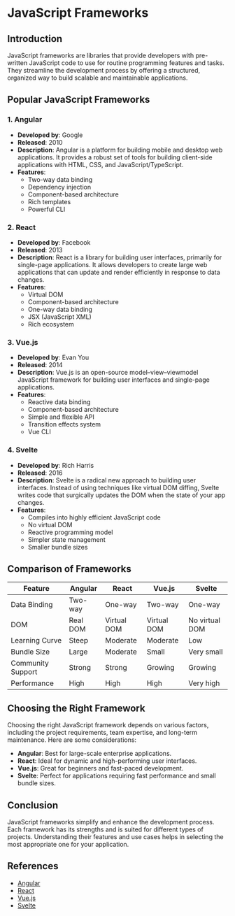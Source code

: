 # JavaScript Frameworks

## Introduction
JavaScript frameworks are libraries that provide developers with pre-written JavaScript code to use for routine programming features and tasks. They streamline the development process by offering a structured, organized way to build scalable and maintainable applications.

## Popular JavaScript Frameworks

### 1. Angular
- **Developed by**: Google
- **Released**: 2010
- **Description**: Angular is a platform for building mobile and desktop web applications. It provides a robust set of tools for building client-side applications with HTML, CSS, and JavaScript/TypeScript.
- **Features**:
  - Two-way data binding
  - Dependency injection
  - Component-based architecture
  - Rich templates
  - Powerful CLI

### 2. React
- **Developed by**: Facebook
- **Released**: 2013
- **Description**: React is a library for building user interfaces, primarily for single-page applications. It allows developers to create large web applications that can update and render efficiently in response to data changes.
- **Features**:
  - Virtual DOM
  - Component-based architecture
  - One-way data binding
  - JSX (JavaScript XML)
  - Rich ecosystem

### 3. Vue.js
- **Developed by**: Evan You
- **Released**: 2014
- **Description**: Vue.js is an open-source model–view–viewmodel JavaScript framework for building user interfaces and single-page applications.
- **Features**:
  - Reactive data binding
  - Component-based architecture
  - Simple and flexible API
  - Transition effects system
  - Vue CLI

### 4. Svelte
- **Developed by**: Rich Harris
- **Released**: 2016
- **Description**: Svelte is a radical new approach to building user interfaces. Instead of using techniques like virtual DOM diffing, Svelte writes code that surgically updates the DOM when the state of your app changes.
- **Features**:
  - Compiles into highly efficient JavaScript code
  - No virtual DOM
  - Reactive programming model
  - Simpler state management
  - Smaller bundle sizes

## Comparison of Frameworks

| Feature                | Angular       | React         | Vue.js        | Svelte        |
|------------------------|---------------|---------------|---------------|---------------|
| Data Binding           | Two-way       | One-way       | Two-way       | One-way       |
| DOM                    | Real DOM      | Virtual DOM   | Virtual DOM   | No virtual DOM|
| Learning Curve         | Steep         | Moderate      | Moderate      | Low           |
| Bundle Size            | Large         | Moderate      | Small         | Very small    |
| Community Support      | Strong        | Strong        | Growing       | Growing       |
| Performance            | High          | High          | High          | Very high     |

## Choosing the Right Framework
Choosing the right JavaScript framework depends on various factors, including the project requirements, team expertise, and long-term maintenance. Here are some considerations:
- **Angular**: Best for large-scale enterprise applications.
- **React**: Ideal for dynamic and high-performing user interfaces.
- **Vue.js**: Great for beginners and fast-paced development.
- **Svelte**: Perfect for applications requiring fast performance and small bundle sizes.

## Conclusion
JavaScript frameworks simplify and enhance the development process. Each framework has its strengths and is suited for different types of projects. Understanding their features and use cases helps in selecting the most appropriate one for your application.

## References
- [Angular](https://angular.io/)
- [React](https://reactjs.org/)
- [Vue.js](https://vuejs.org/)
- [Svelte](https://svelte.dev/)
